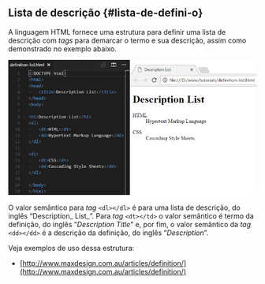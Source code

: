 ## Lista de descrição {#lista-de-defini-o}

A linguagem HTML fornece uma estrutura para definir uma lista de descrição com _tags_ para demarcar o termo e sua descrição, assim como demonstrado no exemplo abaixo.

![](/assets/description-list.png)

O valor semântico para _tag_ `<dl></dl>` é para uma lista de descrição, do inglês “Description_ List_”. Para _tag_ `<dt></td>` o valor semântico é termo da definição, do inglês “_Description Title_” e, por fim, o valor semântico da _tag_ `<dd></dd>` é a descrição da definição, do inglês “_Description_”.

Veja exemplos de uso dessa estrutura:

* [http://www.maxdesign.com.au/articles/definition/](http://www.maxdesign.com.au/articles/definition/)



